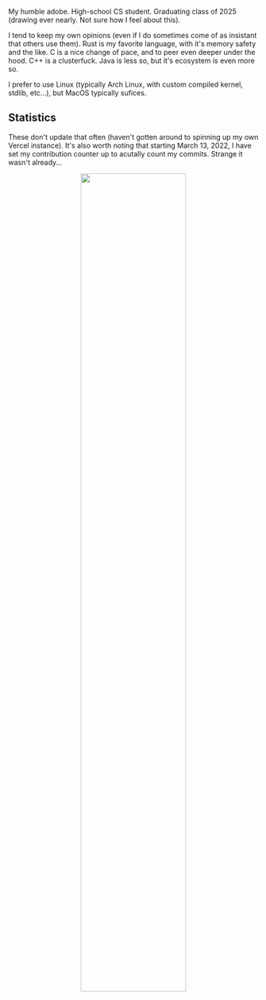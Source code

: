 <!-- Never trust the month of April.

---

## I’m currently working on ...
- My own kernel (for educational purposes, nothing fancy). :)

- Rowland Hall's FTC Robot Software

- [This](https://www.youtube.com/watch?v=dQw4w9WgXcQ)

---
-->

My humble adobe. High-school CS student. Graduating class of 2025 (drawing ever nearly. Not sure how I feel about this).

I tend to keep my own opinions (even if I do sometimes come of as insistant that others use them). Rust is my favorite language, with it's memory safety and the like. C is a nice change of pace, and to peer even deeper under the hood. C++ is a clusterfuck. Java is less so, but it's ecosystem is even more so.

I prefer to use Linux (typically Arch Linux, with custom compiled kernel, stdlib, etc...), but MacOS typically sufices.


## Statistics
These don't update that often (haven't gotten around to spinning up my own Vercel instance). It's also worth noting that starting March 13, 2022, I have set my contribution counter up to acutally count my commits. Strange it wasn't already...

<p align="center">
    <img width=65% src="https://github-readme-stats.vercel.app/api/wakatime?username=isaccbarker&&hide=javascript,html,css,cmake,Nginx%20Configuration%20File,markdown,groovy,text,properties,sql,matlab,systemd,yaml,json,bc,xml,csv,ini,PacmanConf,Other,viml,Image%20%28jpeg%29,crontab,zsh&layout=compact&theme=dark&n=1">
    <br>
</p>
<!-- </p> -->
